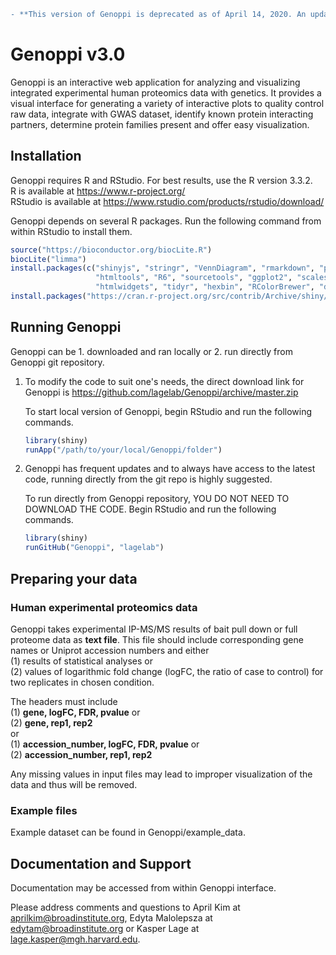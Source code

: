 ```diff
- **This version of Genoppi is deprecated as of April 14, 2020. An updated version will be coming soon!**
```

# Genoppi v3.0
Genoppi is an interactive web application for analyzing and visualizing integrated experimental human proteomics data with genetics. It provides a visual interface for generating a variety of interactive plots to quality control raw data, integrate with GWAS dataset, identify known protein interacting partners, determine protein families present and offer easy visualization.

## Installation
Genoppi requires R and RStudio. For best results, use the R version 3.3.2.<br>
R is available at https://www.r-project.org/<br>
RStudio is available at https://www.rstudio.com/products/rstudio/download/<br>


Genoppi depends on several R packages. Run the following command from within RStudio to install them.
```r
source("https://bioconductor.org/biocLite.R")
biocLite("limma")
install.packages(c("shinyjs", "stringr", "VennDiagram", "rmarkdown", "plyr", "httpuv", "mime", "jsonlite", "xtable", "digest", 
                   "htmltools", "R6", "sourcetools", "ggplot2", "scales", "httr", "magrittr", "viridisLite", "base64enc", 
                   "htmlwidgets", "tidyr", "hexbin", "RColorBrewer", "dplyr", "tibble", "lazyeval", "crosstalk", "purrr", "data.table", "gplots", "plotly", "ggrepel", "shinydashboard", "hash"))
install.packages("https://cran.r-project.org/src/contrib/Archive/shiny/shiny_1.0.3.tar.gz", repos = NULL, type = "source")
```

## Running Genoppi 
Genoppi can be 1. downloaded and ran locally or 2. run directly from Genoppi git repository. 

1. To modify the code to suit one's needs, the direct download link for Genoppi is https://github.com/lagelab/Genoppi/archive/master.zip

    To start local version of Genoppi, begin RStudio and run the following commands.
    ```r
    library(shiny)
    runApp("/path/to/your/local/Genoppi/folder")
    ```
2. Genoppi has frequent updates and to always have access to the latest code, running directly from the git repo is highly suggested.

    To run directly from Genoppi repository, YOU DO NOT NEED TO DOWNLOAD THE CODE. Begin RStudio and run the following commands.
    ```r
    library(shiny)
    runGitHub("Genoppi", "lagelab")
    ```

## Preparing your data
<h3>Human experimental proteomics data</h3>
Genoppi takes experimental IP-MS/MS results of bait pull down or full proteome data as <b>text file</b>. This file should include corresponding gene names or Uniprot accession numbers and either <br>
(1) results of statistical analyses or <br>
(2) values of logarithmic fold change (logFC, the ratio of case to control) for two replicates in chosen condition.

The headers must include<br>
(1) <b>gene, logFC, FDR, pvalue</b> or<br>
(2) <b>gene, rep1, rep2</b><br> or<br>
(1) <b>accession_number, logFC, FDR, pvalue</b> or<br>
(2) <b>accession_number, rep1, rep2</b><br>

Any missing values in input files may lead to improper visualization of the data and thus will be removed.


<h3>Example files</h3>
Example dataset can be found in Genoppi/example_data.


## Documentation and Support
Documentation may be accessed from within Genoppi interface.

Please address comments and questions to April Kim at aprilkim@broadinstitute.org, Edyta Malolepsza at edytam@broadinstitute.org or Kasper Lage at lage.kasper@mgh.harvard.edu.
